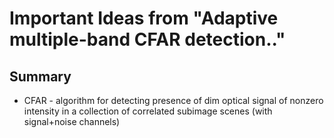 # Important Ideas from "Adaptive multiple-band CFAR detection.." 

## Summary

* CFAR - algorithm for detecting presence of dim optical signal of nonzero intensity in a collection of correlated subimage scenes (with signal+noise channels) 
